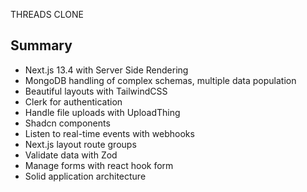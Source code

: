 THREADS CLONE

## Summary

- Next.js 13.4 with Server Side Rendering
- MongoDB handling of complex schemas, multiple data population
- Beautiful layouts with TailwindCSS
- Clerk for authentication
- Handle file uploads with UploadThing
- Shadcn components
- Listen to real-time events with webhooks
- Next.js layout route groups
- Validate data with Zod
- Manage forms with react hook form
- Solid application architecture

